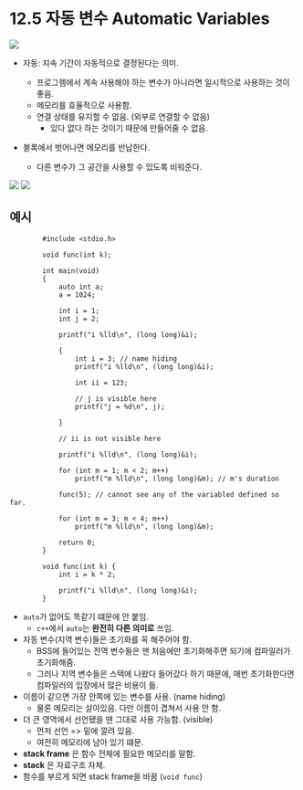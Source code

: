 # 12.5 자동 변수 Automatic Variables
<img src="https://github.com/uber9ma/following_C/blob/master/images/chapter12/scope4.png?raw=true">

* 자동: 지속 기간이 자동적으로 결정된다는 의미.
    - 프로그렘에서 계속 사용해야 하는 변수가 아니라면 일시적으로 사용하는 것이 좋음.
    - 메모리를 효율적으로 사용함.
    - 연결 상태를 유지할 수 없음. (외부로 연결할 수 없음)
        - 있다 없다 하는 것이기 때문에 만들어줄 수 없음.

* 블록에서 벗어나면 메모리를 반납한다.
    - 다른 변수가 그 공간을 사용할 수 있도록 비워준다.

<img src="https://github.com/uber9ma/following_C/blob/master/images/chapter12/scope5.png?raw=true">
<img src="https://github.com/uber9ma/following_C/blob/master/images/chapter12/scope6.png?raw=true">

## 예시

            #include <stdio.h>

            void func(int k);

            int main(void)
            {
                auto int a;
                a = 1024;

                int i = 1;
                int j = 2;

                printf("i %lld\n", (long long)&i);

                {
                    int i = 3; // name hiding
                    printf("i %lld\n", (long long)&i);
                    
                    int ii = 123;

                    // j is visible here
                    printf("j = %d\n", j);

                }

                // ii is not visible here

                printf("i %lld\n", (long long)&i);

                for (int m = 1; m < 2; m++)
                    printf("m %lld\n", (long long)&m); // m's duration

                func(5); // cannot see any of the variabled defined so far.

                for (int m = 3; m < 4; m++)
                    printf("m %lld\n", (long long)&m);

                return 0;
            }

            void func(int k) {
                int i = k * 2;

                printf("i %lld\n", (long long)&i);
            }


* `auto`가 없어도 똑같기 떄문에 안 붙임.
    - `c++`에서 `auto`는 __완전히 다른 의미로__ 쓰임.
* 자동 변수(지역 변수)들은 초기화를 꼭 해주어야 함.
    - BSS에 들어있는 전역 변수들은 맨 처음에만 초기화해주면 되기에 컴파일러가 초기화해줌.
    - 그러나 지역 변수들은 스택에 나왔다 들어갔다 하기 때문에, 매번 초기화한다면 컴파일러의 입장에서 많은 비용이 듦.
* 이름이 같으면 가장 안쪽에 있는 변수를 사용. (name hiding)
    - 물론 메모리는 살아있음. 다만 이름이 겹쳐서 사용 안 함.
* 더 큰 영역에서 선언됐을 땐 그대로 사용 가능함. (visible)
    - 먼저 선언 => 밑에 깔려 있음. 
    - 여전히 메모리에 남아 있기 떄문.
* __stack frame__ 은 함수 전체에 필요한 메모리를 말함.
* __stack__ 은 자료구조 자체.
* 함수를 부르게 되면 stack frame을 바꿈 (`void func`)
